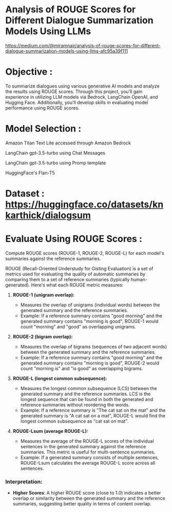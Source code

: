 # Analysis of ROUGE Scores for Different Dialogue Summarization Models Using LLMs

https://medium.com/@miramnair/analysis-of-rouge-scores-for-different-dialogue-summarization-models-using-llms-afc95a39f111

# Objective :

To summarize dialogues using various generative AI models and analyze the results using ROUGE scores. Through this project, you’ll gain experience in utilizing LLM models via Bedrock, LangChain OpenAI, and Hugging Face. Additionally, you’ll develop skills in evaluating model performance using ROUGE scores.

# Model Selection :

Amazon Titan Text Lite accessed through Amazon Bedrock

LangChain gpt-3.5-turbo using Chat Messages

LangChain gpt-3.5-turbo using Promp template

HuggingFace's Flan-T5

# Dataset : https://huggingface.co/datasets/knkarthick/dialogsum

# Evaluate Using ROUGE Scores : 
Compute ROUGE scores (ROUGE-1, ROUGE-2, ROUGE-L) for each model's summaries against the reference summaries.


ROUGE (Recall-Oriented Understudy for Gisting Evaluation) is a set of metrics used for evaluating the quality of automatic summaries by comparing them to a set of reference summaries (typically human-generated). Here's what each ROUGE metric measures:

1. **ROUGE-1 (unigram overlap):**
   - Measures the overlap of unigrams (individual words) between the generated summary and the reference summaries.
   - Example: If a reference summary contains "good morning" and the generated summary contains "morning is good", ROUGE-1 would count "morning" and "good" as overlapping unigrams.

2. **ROUGE-2 (bigram overlap):**
   - Measures the overlap of bigrams (sequences of two adjacent words) between the generated summary and the reference summaries.
   - Example: If a reference summary contains "good morning" and the generated summary contains "morning is good", ROUGE-2 would count "morning is" and "is good" as overlapping bigrams.

3. **ROUGE-L (longest common subsequence):**
   - Measures the longest common subsequence (LCS) between the generated summary and the reference summaries. LCS is the longest sequence that can be found in both the generated and reference summaries without reordering the words.
   - Example: If a reference summary is "The cat sat on the mat" and the generated summary is "A cat sat on a mat", ROUGE-L would find the longest common subsequence as "cat sat on mat".

4. **ROUGE-Lsum (average ROUGE-L):**
   - Measures the average of the ROUGE-L scores of the individual sentences in the generated summary against the reference summaries. This metric is useful for multi-sentence summaries.
   - Example: If a generated summary consists of multiple sentences, ROUGE-Lsum calculates the average ROUGE-L score across all sentences.

### Interpretation:

- **Higher Scores**: A higher ROUGE score (close to 1.0) indicates a better overlap or similarity between the generated summary and the reference summaries, suggesting better quality in terms of content overlap.
